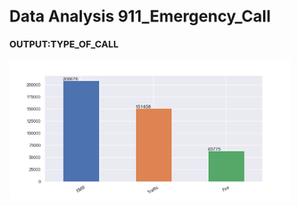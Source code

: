 # Data Analysis 911_Emergency_Call
### OUTPUT:TYPE_OF_CALL
![alt text](https://github.com/i9suru/911_Emergency_Call/blob/master/22.png )
